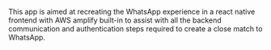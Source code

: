 This app is aimed at recreating the WhatsApp experience in a react native frontend with AWS amplify built-in to assist with all the backend communication and authentication steps required to create a close match to WhatsApp.